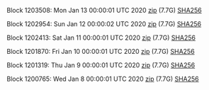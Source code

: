 Block 1203508: Mon Jan 13 00:00:01 UTC 2020 [zip](https://dash-bootstrap.ams3.digitaloceanspaces.com/mainnet/2020-01-13/bootstrap.dat.zip) (7.7G) [SHA256](https://dash-bootstrap.ams3.digitaloceanspaces.com/mainnet/2020-01-13/sha256.txt)

Block 1202954: Sun Jan 12 00:00:02 UTC 2020 [zip](https://dash-bootstrap.ams3.digitaloceanspaces.com/mainnet/2020-01-12/bootstrap.dat.zip) (7.7G) [SHA256](https://dash-bootstrap.ams3.digitaloceanspaces.com/mainnet/2020-01-12/sha256.txt)

Block 1202413: Sat Jan 11 00:00:01 UTC 2020 [zip](https://dash-bootstrap.ams3.digitaloceanspaces.com/mainnet/2020-01-11/bootstrap.dat.zip) (7.7G) [SHA256](https://dash-bootstrap.ams3.digitaloceanspaces.com/mainnet/2020-01-11/sha256.txt)

Block 1201870: Fri Jan 10 00:00:01 UTC 2020 [zip](https://dash-bootstrap.ams3.digitaloceanspaces.com/mainnet/2020-01-10/bootstrap.dat.zip) (7.7G) [SHA256](https://dash-bootstrap.ams3.digitaloceanspaces.com/mainnet/2020-01-10/sha256.txt)

Block 1201319: Thu Jan  9 00:00:01 UTC 2020 [zip](https://dash-bootstrap.ams3.digitaloceanspaces.com/mainnet/2020-01-09/bootstrap.dat.zip) (7.7G) [SHA256](https://dash-bootstrap.ams3.digitaloceanspaces.com/mainnet/2020-01-09/sha256.txt)

Block 1200765: Wed Jan  8 00:00:01 UTC 2020 [zip](https://dash-bootstrap.ams3.digitaloceanspaces.com/mainnet/2020-01-08/bootstrap.dat.zip) (7.7G) [SHA256](https://dash-bootstrap.ams3.digitaloceanspaces.com/mainnet/2020-01-08/sha256.txt)
